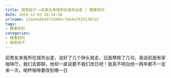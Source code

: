 ```yaml
---
title: 搞笑段子->前男友来我所在城市出差 | 糗事百科
date: 2019-12-02 18:34:50
urlname: 13aa4a6b447cbb05c7e64af915130fa2
tags: 
- 糗事百科
categories:
- 糗事百科
- 搞笑段子
---
```

前男友来我所在城市出差，说好了几个钟头就走，见面寒暄了几句，我说前面有家咖啡厅，我们去那聊，他却一直说要不我们改日吧！我真不明白他一两年都不一定来一次，喝杯咖啡要改到哪一日


